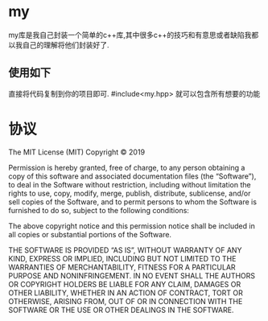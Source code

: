# my
  my库是我自己封装一个简单的c++库,其中很多c++的技巧和有意思或者缺陷我都以我自己的理解将他们封装好了.
## 使用如下
  直接将代码复制到你的项目即可.
  #include<my.hpp>
  就可以包含所有想要的功能
# 协议
The MIT License (MIT)
Copyright © 2019 <copyright holders>

Permission is hereby granted, free of charge, to any person obtaining a copy of this software and associated documentation files (the “Software”), to deal in the Software without restriction, including without limitation the rights to use, copy, modify, merge, publish, distribute, sublicense, and/or sell copies of the Software, and to permit persons to whom the Software is furnished to do so, subject to the following conditions:

The above copyright notice and this permission notice shall be included in all copies or substantial portions of the Software.

THE SOFTWARE IS PROVIDED “AS IS”, WITHOUT WARRANTY OF ANY KIND, EXPRESS OR IMPLIED, INCLUDING BUT NOT LIMITED TO THE WARRANTIES OF MERCHANTABILITY, FITNESS FOR A PARTICULAR PURPOSE AND NONINFRINGEMENT. IN NO EVENT SHALL THE AUTHORS OR COPYRIGHT HOLDERS BE LIABLE FOR ANY CLAIM, DAMAGES OR OTHER LIABILITY, WHETHER IN AN ACTION OF CONTRACT, TORT OR OTHERWISE, ARISING FROM, OUT OF OR IN CONNECTION WITH THE SOFTWARE OR THE USE OR OTHER DEALINGS IN THE SOFTWARE.
